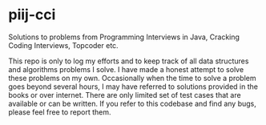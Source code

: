 # piij-cci
Solutions to problems from Programming Interviews in Java, Cracking Coding Interviews, Topcoder etc.

This repo is only to log my efforts and to keep track of all data structures and algorithms problems I solve. I have made a honest attempt to solve these problems on my own. Occasionally when the time to solve a problem goes beyond several hours, I may have referred to solutions provided in the books or over internet. There are only limited set of test cases that are available or can be written. If you refer to this codebase and find any bugs, please feel free to report them.
